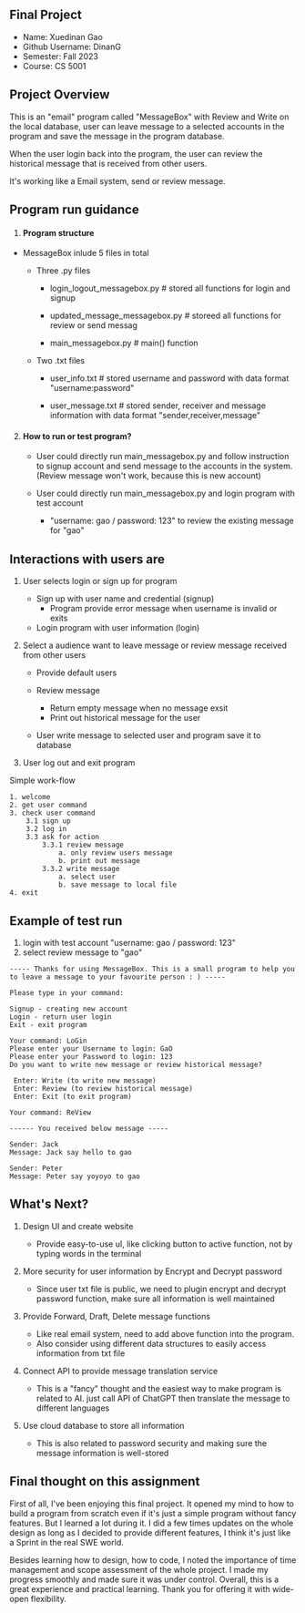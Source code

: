 ## Final Project


* Name: Xuedinan Gao
* Github Username: DinanG
* Semester: Fall 2023
* Course: CS 5001 


## Project Overview

This is an "email" program called "MessageBox" with Review and Write on the local database, user can leave message to a selected accounts in the program and save the message in the program database.

When the user login back into the program, the user can review the historical message that is received from other users.

It's working like a Email system, send or review message.


## Program run guidance

1. #### Program structure 

- MessageBox inlude 5 files in total

    - Three .py files
        - login_logout_messagebox.py # stored all functions for login and signup

        - updated_message_messagebox.py # storeed all functions for review or send messag 

        - main_messagebox.py # main() function

    - Two .txt files
        - user_info.txt # stored username and password with data format "username:password"

        - user_message.txt # stored sender, receiver and message information with data format "sender,receiver,message"
    
2. #### How to run or test program? 
    - User could directly run main_messagebox.py and follow instruction to signup account and send message to the accounts in the system. (Review message won't work, because this is new account)

    - User could directly run main_messagebox.py and login program with test account 
        - "username: gao / password: 123" to review the existing message for "gao"

## Interactions with users are

1. User selects login or sign up for program

    - Sign up with user name and credential (signup)
        - Program provide error message when username is invalid or exits
    - Login program with user information (login)

2. Select a audience want to leave message or review message received from other users

    - Provide default users
    - Review message
        - Return empty message when no message exsit
        - Print out historical message for the user

    - User write message to selected user and program save it to database

3. User log out and exit program

Simple work-flow

    1. welcome
    2. get user command
    3. check user command
        3.1 sign up
        3.2 log in
        3.3 ask for action
            3.3.1 review message
                a. only review users message
                b. print out message
            3.3.2 write message
                a. select user
                b. save message to local file
    4. exit 

## Example of test run

1. login with test account "username: gao / password: 123"
2. select review message to "gao"

```
----- Thanks for using MessageBox. This is a small program to help you to leave a message to your favourite person : ) -----

Please type in your command:
 
Signup - creating new account 
Login - return user login 
Exit - exit program

Your command: LoGin
Please enter your Username to login: GaO
Please enter your Password to login: 123
Do you want to write new message or review historical message?

 Enter: Write (to write new message)
 Enter: Review (to review historical message)
 Enter: Exit (to exit program)

Your command: ReView

------ You received below message -----

Sender: Jack
Message: Jack say hello to gao

Sender: Peter
Message: Peter say yoyoyo to gao
```


## What's Next?

1. Design UI and create website
    - Provide easy-to-use uI, like clicking button to active function, not by typing words in the terminal

2. More security for user information by Encrypt and Decrypt password
    - Since user txt file is public, we need to plugin encrypt and decrypt password function, make sure all information is well maintained

3. Provide Forward, Draft, Delete message functions
    - Like real email system, need to add above function into the program.
    - Also consider using different data structures to easily access information from txt file

4. Connect API to provide message translation service
    - This is a "fancy" thought and the easiest way to make program is related to AI. just call API of ChatGPT then translate the message to different languages

5. Use cloud database to store all information
    - This is also related to password security and making sure the message information is well-stored


## Final thought on this assignment

First of all, I've been enjoying this final project. It opened my mind to how to build a program from scratch even if it's just a simple program without fancy features. But I learned a lot during it. I did a few times updates on the whole design as long as I decided to provide different features, I think it's just like a Sprint in the real SWE world. 

Besides learning how to design, how to code, I noted the importance of time management and scope assessment of the whole project. I made my progress smoothly and made sure it was under control. Overall, this is a great experience and practical learning. Thank you for offering it with wide-open flexibility.